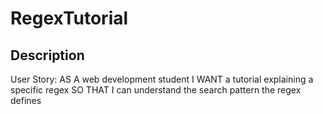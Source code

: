 # RegexTutorial

## Description
User Story: 
AS A web development student
I WANT a tutorial explaining a specific regex
SO THAT I can understand the search pattern the regex defines

